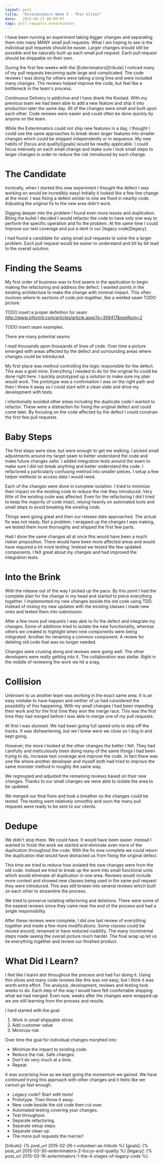 ```yaml
---
layout: post
title:  "Exterminators Week 5 - Thin Slices"
date:   2015-04-27 00:09:07
tags: pull-requests exterminator
---
```


I have been running an experiment taking bigger changes and separating them
into many MANY small pull requests. What I am hoping to see is the individual
pull requests should be easier. Larger changes should still be possible and
be naturally built up each small pull request. Each pull request should be
shippable on their own.


During
the first few weeks with the [Exterminators][tribute] I noticed many of my pull
requests becoming quite large and complicated. The code reviews I was doing for
others were taking a long time and were included many changes. The reviews
helped improve the code, but feel like a bottleneck in the team's process.

Continuous Delivery is addictive and I have drank the Koolaid. With my previous
team we had been able to add a new feature and ship it into production later
the same day. All of the changes were small and built upon each other. Code
reviews were easier and could often be done quickly by anyone on the team.

While the Exterminators could not ship new features in a day, I thought I could
use the same approaches to break down larger features into smaller changes
which could be shipped independently or in sequence. My new habits of
[focus and quality][goals] would be readily applicable. I could focus intensely
on each small change and make sure I took small steps to larger changes in
order to reduce the risk introduced by each change.

The Candidate
===============================================================================

Ironically, when I started this new experiment I thought the defect I was
working on would be incredibly easy! Initially it looked like a few line change
at the most. I was fixing a defect similar to one we fixed in nearby code.
Adjusting the original fix to the new area didn't work.

Digging deeper into the problem I found even more issues and duplication.
Biting the bullet I decided I would refactor the code to have only one way to
perform the specific operation and fix the problem. At the same time I could
improve our test coverage and put a dent in our [legacy code][legacy].

I had found a candidate for using small pull requests to solve the a larger
problem. Each pull request would be easier to understand and bit by bit lead
to the overall solution.

Finding the Seams
===============================================================================

My first order of business was to find seams in the application to begin making
the refactoring and address the defect. I wanted points in the existing
architecture to make the change with minimal impact. This often involves where
to sections of code join together, like a welded seam TODO picture.

TODO insert a proper definition for seam http://www.informit.com/articles/article.aspx?p=359417&seqNum=2

TODO insert seam examples.

There are many potential seams 

I read thousands upon thousands of lines of code. Over time a picture emerged
with areas affected by the defect and surrounding areas where changes could be
introduced.

My first place was method controlling the logic responsible for the defect.
This was a gold mine. Everything I needed to do for the original fix could be
done right here. I quickly prototyped up a solution to make sure my plan would
work. The prototype was a confirmation I was on the right path and then I threw
it away so I could start with a clean slate and drive my development with
tests.

I intentionally avoided other areas including the duplicate code I wanted to
refactor. These were a distraction for fixing the original defect and could
come later. By focusing on the code affected by the defect I could constrain
the first few pull requests.

Baby Steps
===============================================================================

The first steps were slow, but were enough to get me walking. I picked small
adjustments around my target seam to better understand the code and make future
changes safer. I added integration tests around the seam to make sure I did not
break anything and better understand the code. I refactored a particularly
confusing method into smaller pieces. I setup a few helper methods to access
data I would need.

Each of the changes were done in complete isolation. I tried to minimize their
impact on the existing code to reduce the risk they introduced. Very little of
the existing code was affected. Even for the refactoring I did I tried to keep
the majority of code intact, relying heavily on automated tools and small steps
to avoid breaking the existing code.

Things were going great and then our release date approached. The actual fix was
not ready. Not a problem. I wrapped up the changes I was making, we tested them
more thoroughly and shipped the first few parts.

Had I done the same changes all at once this would have been a much riskier
proposition. There would have been more affected areas and would have required
a lot more testing. Instead we tested the few updated components. I felt great
about my changes and had improved the integration tests.

Into the Brink
===============================================================================

With the release out of the way I picked up the pace. By this point I had the
complete plan for the change in my head and started to piece everything
together. I implemented my new changes beside the old code using TDD. Instead
of mixing my new updates with the existing classes I made new ones and tested
them into submission.

After a few more pull requests I was able to fix the defect and integrate my
changes. Some of additions tried to isolate the new functionality, whereas
others we created to highlight when new components were being integrated.
Another for renaming a common component. A review for deleting old code that was no
longer needed.

Changes were cruising along and reviews were going well. The other developers
were really getting into it. The collaboration was stellar. Right in the middle
of reviewing the work we hit a snag.

Collision
===============================================================================

Unknown to us another team was working in the exact same area. It is an easy
mistake to have happen and neither of us had considered the possibility of
this happening. With my small changes I had been impeding their work and for
the first time they won the merge race. This was the first time they had merged
before I was able to merge one of my pull requests.

At first I was stunned. We had been going full speed only to skip off the
tracks. It was disheartening, but we I knew were we close so I dug in and
kept going.

However, the more I looked at the other changes the better I felt. They had
carefully and meticulously been doing many of the same things I had been
trying to do, increase test coverage and improve the code. In fact there was
one file where another developer and myself both had tried to improve the same
monster method in roughly the same way.

We regrouped and adjusted the remaining reviews based on their new changes.
Thanks to our small changes we were able to isolate the area to be updated.

We merged our final fixes and took a breather so the changes could be tested.
The testing went relatively smoothly and soon the many pull requests were ready
to be sent to our clients.

Dedupe
===============================================================================

We didn't stop there. We could have. It would have been easier. Instead I
wanted to finish the work we started and eliminate even more of the duplication
throughout the code. With the fix now complete we could return the duplication
that would have distracted us from fixing the original defect.

This time we tried to reduce how isolated the new changes were from the old
code. Instead we tried to break up the work into small functional units which
would eliminate all duplication in one area. Reviews would include more context
and showed new classes being used in the same pull request they were
introduced. This was still broken into several reviews which built on each
other to streamline the process.

We tried to preserve isolating refactoring and deletions. There were some of
the easiest reviews since they came near the end of the process and had a
single responsibility.

After these reviews were complete, I did one last review of everything together
and made a few more modifications. Some classes could be moved around, renamed
or have reduced visibility. The many incremental steps made seeing the overall
picture much harder. The final wrap up let us tie everything together and
review our finished product.

What Did I Learn?
===============================================================================

I feel like I learnt alot throughout the process and had fun doing it. Using
thin slices and many code reviews like this was not easy, but I think it was
worth extra effort. The analysis, development, reviews and testing took weeks
to do. Each step of the way I would have felt comfortable shipping what we had
merged. Even now, weeks after the changes were wrapped up we are still learning
from the process and results.

I hard started with the goal:

1. Work in small shippable slices
2. Add customer value
3. Minimize risk

Over time the goal for individual changes morphed into:

* Minimize the impact to existing code.
* Reduce the risk. Safe changes.
* Don't do very much at a time.
* Repeat.

It was surprising how as we kept going the momentum we gained. We have
continued trying this approach with other changes and it feels like we cannot
go fast enough.

* Legacy code? Start with tests!
* Prototype. Then throw it away.
* New code beside the old code then cut over.
* Automated testing covering your changes.
* Test throughout.
* Separate refactoring.
* Separate setup steps.
* Separate clean up.
* The more pull requests the merrier!

[tribute]: {% post_url 2015-02-26-i-volunteer-as-tribute %}
[goals]: {% post_url 2015-03-30-exterminators-2-focus-and-quality %}
[legacy]: {% post_url 2015-03-16-exterminators-1-the-4-stages-of-legacy-code %}